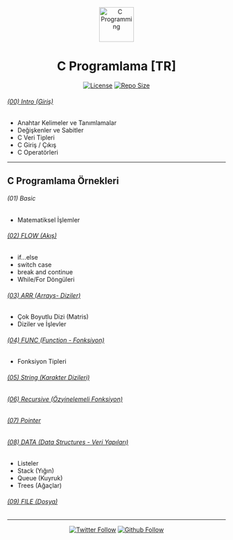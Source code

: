 <div align="center"><img height="80" title="C Programming" src="https://raw.githubusercontent.com/iamruveyda/iamruveyda/4bfa3a8e011a2e53c2122cb484b41a0e0795ba06/img/c-programming.svg">
	<h1>C Programlama [TR]</h1>	
	
<div align="center">
   <a href="https://github.com/iamruveyda/C-Programming-TR/blob/master/LICENSE"><img alt="License" src="https://img.shields.io/github/license/iamruveyda/C-Programming-TR?color=%2334495E%20&style=plastic"></a>
   <a href=""><img alt="Repo Size" src="https://img.shields.io/github/repo-size/iamruveyda/C-Programming-TR?color=%23BB8FCE%20"></a>
</div>
</div>



######  [(00) Intro (Giriş)](https://github.com/iamruveyda/C-Programming-TR/tree/master/(00)INTRO)

- Anahtar Kelimeler ve Tanımlamalar
- Değişkenler ve Sabitler
- C Veri Tipleri
- C Giriş / Çıkış
- C Operatörleri

<hr>

##  C Programlama Örnekleri

###### (01) Basic
- Matematiksel İşlemler

###### [(02) FLOW (Akış)](https://github.com/iamruveyda/C-Programming-TR/tree/master/(02)FLOW)

- if...else
- switch case
- break and continue
- While/For Döngüleri

###### [(03) ARR (Arrays- Diziler)](https://github.com/iamruveyda/C-Programming-TR/tree/master/(03)ARR)

- Çok Boyutlu Dizi (Matris)
- Diziler ve İşlevler

###### [(04) FUNC (Function - Fonksiyon)](https://github.com/iamruveyda/C-Programming-TR/tree/master/(04)FUNC)

- Fonksiyon Tipleri

###### [(05) String (Karakter Dizileri)](https://github.com/iamruveyda/C-Programming-TR/tree/master/(05)String)

###### [(06) Recursive (Özyinelemeli Fonksiyon)](https://github.com/iamruveyda/C-Programming-TR/tree/master/(06)Recursive)
###### [(07) Pointer](https://github.com/iamruveyda/C-Programming-TR/tree/master/(07)Pointer)

###### [(08) DATA (Data Structures - Veri Yapıları)](https://github.com/iamruveyda/C-Programming-TR/tree/master/(08)Data)
- Listeler
- Stack (Yığın)
- Queue (Kuyruk)
- Trees (Ağaçlar)

###### [(09) FILE (Dosya)](https://github.com/iamruveyda/C-Programming-TR/tree/master/(09)FILE)

<hr>

<p align="center">   
   <a href="https://twitter.com/iamruveyda"><img alt="Twitter Follow" src="https://img.shields.io/twitter/follow/iamruveyda?label=Follow&style=social"></a>
   <a href="https://github.com/iamruveyda"><img alt="Github Follow" src="https://img.shields.io/github/followers/iamruveyda?label=Follow&style=social"></a>
</p>  
